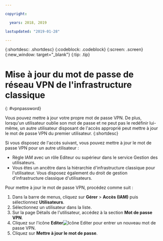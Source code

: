 ```yaml
---

copyright:

  years: 2018, 2019

lastupdated: "2019-01-28"

---
```


{:shortdesc: .shortdesc}
{:codeblock: .codeblock}
{:screen: .screen}
{:new_window: target="_blank"}
{:tip: .tip}

# Mise à jour du mot de passe de réseau VPN de l'infrastructure classique
{: #vpnpassword}

Vous pouvez mettre à jour votre propre mot de passe VPN. De plus, lorsqu'un utilisateur oublie son mot de passe et ne peut pas le redéfinir lui-même, un autre utilisateur disposant de l'accès approprié peut mettre à jour le mot de passe VPN du premier utilisateur. 
{:shortdesc}

Si vous disposez de l'accès suivant, vous pouvez mettre à jour le mot de passe VPN pour un autre utilisateur :

  * Règle IAM avec un rôle Editeur ou supérieur dans le service Gestion des utilisateurs.
  * Vous êtes un ancêtre dans la hiérarchie d'infrastructure classique pour l'utilisateur. Vous disposez également du droit de gestion d'infrastructure classique d'utilisateurs.

Pour mettre à jour le mot de passe VPN, procédez comme suit :

1. Dans la barre de menus, cliquez sur **Gérer** &gt; **Accès (IAM)** puis sélectionnez **Utilisateurs**. 
2. Sélectionnez un utilisateur dans la liste.
3. Sur la page Détails de l'utilisateur, accédez à la section **Mot de passe VPN**.
4. Cliquez sur l'icône **Editer**![Icône Editer](../icons/icon_write.svg) pour entrer un nouveau mot de passe VPN. 
5. Cliquez sur **Mettre à jour le mot de passe**. 
